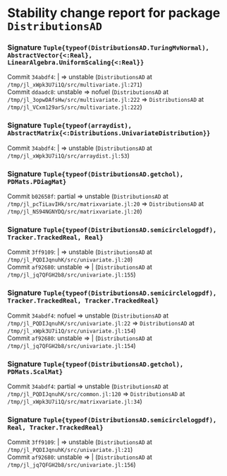# Stability change report for package `DistributionsAD`

### Signature `Tuple{typeof(DistributionsAD.TuringMvNormal), AbstractVector{<:Real}, LinearAlgebra.UniformScaling{<:Real}}`

Commit `34abdf4`: | => unstable (`DistributionsAD` at `/tmp/jl_xWpk3U7i1Q/src/multivariate.jl:271`)  
Commit `ddaadc8`: unstable => nofuel (`DistributionsAD` at `/tmp/jl_3opwDAfsHw/src/multivariate.jl:222` => `DistributionsAD` at `/tmp/jl_VCxm129arS/src/multivariate.jl:222`)  

### Signature `Tuple{typeof(arraydist), AbstractMatrix{<:Distributions.UnivariateDistribution}}`

Commit `34abdf4`: | => unstable (`DistributionsAD` at `/tmp/jl_xWpk3U7i1Q/src/arraydist.jl:53`)  

### Signature `Tuple{typeof(DistributionsAD.getchol), PDMats.PDiagMat}`

Commit `b02658f`: partial => unstable (`DistributionsAD` at `/tmp/jl_pcTiLavIHk/src/matrixvariate.jl:20` => `DistributionsAD` at `/tmp/jl_NS94NGNYDQ/src/matrixvariate.jl:20`)  

### Signature `Tuple{typeof(DistributionsAD.semicirclelogpdf), Tracker.TrackedReal, Real}`

Commit `3ff9109`: | => unstable (`DistributionsAD` at `/tmp/jl_PQDIJqnuhK/src/univariate.jl:20`)  
Commit `af92680`: unstable => | (`DistributionsAD` at `/tmp/jl_jq7QFGH2b8/src/univariate.jl:155`)  

### Signature `Tuple{typeof(DistributionsAD.semicirclelogpdf), Tracker.TrackedReal, Tracker.TrackedReal}`

Commit `34abdf4`: nofuel => unstable (`DistributionsAD` at `/tmp/jl_PQDIJqnuhK/src/univariate.jl:22` => `DistributionsAD` at `/tmp/jl_xWpk3U7i1Q/src/univariate.jl:154`)  
Commit `af92680`: unstable => | (`DistributionsAD` at `/tmp/jl_jq7QFGH2b8/src/univariate.jl:154`)  

### Signature `Tuple{typeof(DistributionsAD.getchol), PDMats.ScalMat}`

Commit `34abdf4`: partial => unstable (`DistributionsAD` at `/tmp/jl_PQDIJqnuhK/src/common.jl:120` => `DistributionsAD` at `/tmp/jl_xWpk3U7i1Q/src/matrixvariate.jl:34`)  

### Signature `Tuple{typeof(DistributionsAD.semicirclelogpdf), Real, Tracker.TrackedReal}`

Commit `3ff9109`: | => unstable (`DistributionsAD` at `/tmp/jl_PQDIJqnuhK/src/univariate.jl:21`)  
Commit `af92680`: unstable => | (`DistributionsAD` at `/tmp/jl_jq7QFGH2b8/src/univariate.jl:156`)  

